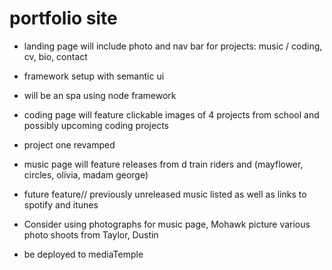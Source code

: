 # portfolio site

- landing page will include photo and nav bar for projects: music / coding, cv, bio, contact
- framework setup with semantic ui
- will be an spa using node framework

- coding page will feature clickable images of 4 projects from school and possibly upcoming coding projects
- project one revamped 


- music page will feature releases from d train riders and (mayflower, circles, olivia, madam george)
- future feature// previously unreleased music listed as well as links to spotify and itunes
- Consider using photographs for music page, Mohawk picture various photo shoots from Taylor, Dustin

- be deployed to mediaTemple
